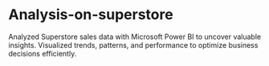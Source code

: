 # Analysis-on-superstore
Analyzed Superstore sales data with Microsoft Power BI to uncover valuable insights. Visualized trends, patterns, and performance to optimize business decisions efficiently.
